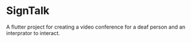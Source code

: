 # SignTalk
A flutter project for creating a video conference for a deaf person and an interprator to interact.
